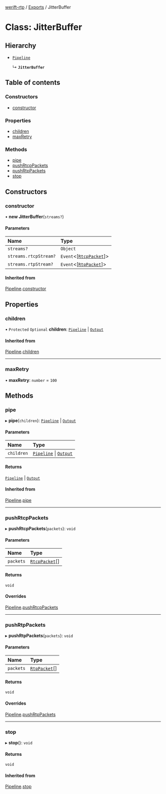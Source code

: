[werift-rtp](../README.md) / [Exports](../modules.md) / JitterBuffer

# Class: JitterBuffer

## Hierarchy

- [`Pipeline`](Pipeline.md)

  ↳ **`JitterBuffer`**

## Table of contents

### Constructors

- [constructor](JitterBuffer.md#constructor)

### Properties

- [children](JitterBuffer.md#children)
- [maxRetry](JitterBuffer.md#maxretry)

### Methods

- [pipe](JitterBuffer.md#pipe)
- [pushRtcpPackets](JitterBuffer.md#pushrtcppackets)
- [pushRtpPackets](JitterBuffer.md#pushrtppackets)
- [stop](JitterBuffer.md#stop)

## Constructors

### constructor

• **new JitterBuffer**(`streams?`)

#### Parameters

| Name | Type |
| :------ | :------ |
| `streams?` | `Object` |
| `streams.rtcpStream?` | `Event`<[[`RtcpPacket`](../modules.md#rtcppacket)]\> |
| `streams.rtpStream?` | `Event`<[[`RtpPacket`](RtpPacket.md)]\> |

#### Inherited from

[Pipeline](Pipeline.md).[constructor](Pipeline.md#constructor)

## Properties

### children

• `Protected` `Optional` **children**: [`Pipeline`](Pipeline.md) \| [`Output`](Output.md)

#### Inherited from

[Pipeline](Pipeline.md).[children](Pipeline.md#children)

___

### maxRetry

• **maxRetry**: `number` = `100`

## Methods

### pipe

▸ **pipe**(`children`): [`Pipeline`](Pipeline.md) \| [`Output`](Output.md)

#### Parameters

| Name | Type |
| :------ | :------ |
| `children` | [`Pipeline`](Pipeline.md) \| [`Output`](Output.md) |

#### Returns

[`Pipeline`](Pipeline.md) \| [`Output`](Output.md)

#### Inherited from

[Pipeline](Pipeline.md).[pipe](Pipeline.md#pipe)

___

### pushRtcpPackets

▸ **pushRtcpPackets**(`packets`): `void`

#### Parameters

| Name | Type |
| :------ | :------ |
| `packets` | [`RtcpPacket`](../modules.md#rtcppacket)[] |

#### Returns

`void`

#### Overrides

[Pipeline](Pipeline.md).[pushRtcpPackets](Pipeline.md#pushrtcppackets)

___

### pushRtpPackets

▸ **pushRtpPackets**(`packets`): `void`

#### Parameters

| Name | Type |
| :------ | :------ |
| `packets` | [`RtpPacket`](RtpPacket.md)[] |

#### Returns

`void`

#### Overrides

[Pipeline](Pipeline.md).[pushRtpPackets](Pipeline.md#pushrtppackets)

___

### stop

▸ **stop**(): `void`

#### Returns

`void`

#### Inherited from

[Pipeline](Pipeline.md).[stop](Pipeline.md#stop)
